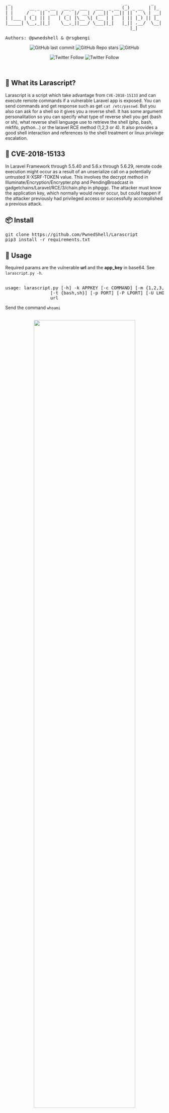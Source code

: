 <pre>
 _                                           _         _
| |      __ _  _ __   __ _  ___   ___  _ __ (_) _ __  | |_
| |     / _` || '__| / _` |/ __| / __|| '__|| || '_ \ | __|
| |___ | (_| || |   | (_| |\__ \| (__ | |   | || |_) || |_
|_____| \__,_||_|    \__,_||___/ \___||_|   |_|| .__/  \__|
                                               |_|

Authors: @pwnedshell & @rsgbengi 
</pre>
<p align="center">
    <img alt="GitHub last commit" src="https://img.shields.io/github/last-commit/PwnedShell/Larascript?style=for-the-badge">
    <img alt="GitHub Repo stars" src="https://img.shields.io/github/stars/PwnedShell/Larascript?style=for-the-badge">
    <img alt="GitHub" src="https://img.shields.io/github/license/pwnedshell/Larascript?style=for-the-badge">
</p>
<p align="center">
    <img alt="Twitter Follow" src="https://img.shields.io/twitter/follow/pwnedshell?style=for-the-badge">
    <img alt="Twitter Follow" src="https://img.shields.io/twitter/follow/rsgbengii?style=for-the-badge">
</p>
<br> 

<h2>📌 What its Larascript?</h2>
Larascript is a script which take advantage from <code>CVE-2018-15133</code> and can execute remote commands if a vulnerable Laravel app is exposed. You can send commands and get response such as get <code>cat /etc/passwd</code>. But you also can ask for a shell so it gives you a reverse shell. It has some argument personalitation so you can specify what type of reverse shell you get (bash or sh), what reverse shell language use to retrieve the shell (php, bash, mkfifo, python...) or the laravel RCE method (1,2,3 or 4). It also provides a good shell interaction and references to the shell treatment or linux privilege escalation.

<h2>🧨 CVE-2018-15133</h2>
In Laravel Framework through 5.5.40 and 5.6.x through 5.6.29, remote code execution might occur as a result of an unserialize call on a potentially untrusted X-XSRF-TOKEN value. This involves the decrypt method in Illuminate/Encryption/Encrypter.php and PendingBroadcast in gadgetchains/Laravel/RCE/3/chain.php in phpggc. The attacker must know the application key, which normally would never occur, but could happen if the attacker previously had privileged access or successfully accomplished a previous attack.

<h2>📦 Install</h2>
<pre>
git clone https://github.com/PwnedShell/Larascript
pip3 install -r requirements.txt
</pre>

<h2>📘 Usage</h2>
Required params are the vulnerable <strong>url</strong> and the <strong>app_key</strong> in base64. See <code>larascript.py -h</code>.<br><br>
<pre>
usage: larascript.py [-h] -k APPKEY [-c COMMAND] [-m {1,2,3,4,5}] [-s {bash,python,perl,php,ruby,nc,mkfifo,lua,java}]
                 [-t {bash,sh}] [-p PORT] [-P LPORT] [-U LHOST]
                 url
</pre>
Send the command <code>whoami</code><br><br>
<p align="center">
<img width="80%" src="https://github.com/PwnedShell/Larascript/pictures/command-poc.png">
</p>
Get a reverse shell using mkfifo payload. Setting the lhost to our local machine<br><br>
<p align="center">
<img width="80%" src="https://github.com/PwnedShell/Larascript/pictures/shell-poc1.png">
</p>

<h2>📎 References</h2>
<ul>
 <li><a href="https://www.cvedetails.com/cve/CVE-2018-15133/">CVE-2018-15133</a></li>
 <li><a href="https://github.com/aljavier/exploit_laravel_cve-2018-15133">Aljavier exploit</a></li>
 <li><a href="https://github.com/kozmic/laravel-poc-CVE-2018-15133">Kozmic POC</a></li>
 <li><a href="https://github.com/ambionics/phpggc">Phpggc</a></li>
 <li><a href="https://github.com/swisskyrepo/PayloadsAllTheThings/blob/master/Methodology%20and%20Resources/Reverse%20Shell%20Cheatsheet.md">Payload all the things</a></li>
</ul>
